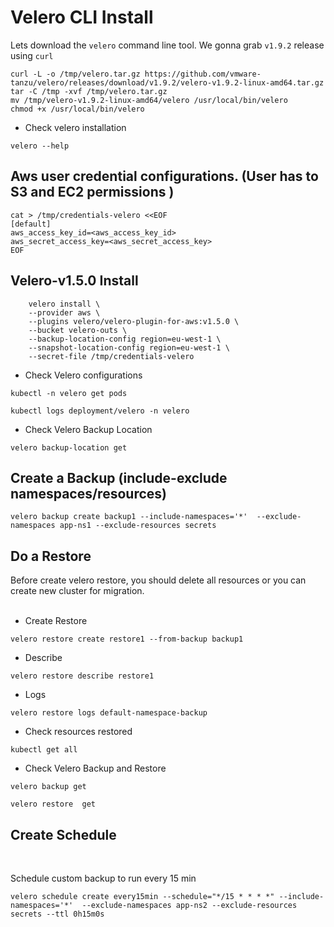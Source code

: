 # Velero CLI Install

Lets download the `velero` command line tool. We gonna grab `v1.9.2` release using `curl`

```
curl -L -o /tmp/velero.tar.gz https://github.com/vmware-tanzu/velero/releases/download/v1.9.2/velero-v1.9.2-linux-amd64.tar.gz
tar -C /tmp -xvf /tmp/velero.tar.gz
mv /tmp/velero-v1.9.2-linux-amd64/velero /usr/local/bin/velero
chmod +x /usr/local/bin/velero
```
* Check velero installation

```
velero --help
```

## Aws user credential configurations. (User has to S3 and EC2 permissions )

```
cat > /tmp/credentials-velero <<EOF
[default]
aws_access_key_id=<aws_access_key_id>
aws_secret_access_key=<aws_secret_access_key>
EOF
```

## Velero-v1.5.0 Install

```
    velero install \
    --provider aws \
    --plugins velero/velero-plugin-for-aws:v1.5.0 \
    --bucket velero-outs \
    --backup-location-config region=eu-west-1 \
    --snapshot-location-config region=eu-west-1 \
    --secret-file /tmp/credentials-velero

```

* Check Velero configurations

```
kubectl -n velero get pods

kubectl logs deployment/velero -n velero
```
* Check Velero Backup Location
```
velero backup-location get
```
## Create a Backup (include-exclude namespaces/resources)

```
velero backup create backup1 --include-namespaces='*'  --exclude-namespaces app-ns1 --exclude-resources secrets
```


## Do a Restore

Before create velero restore, you should delete all resources or you can create new cluster for migration.
<br>
<br>
* Create Restore

```
velero restore create restore1 --from-backup backup1
```


* Describe

```
velero restore describe restore1
```

* Logs 

```
velero restore logs default-namespace-backup
```
* Check resources restored
```
kubectl get all
```

* Check Velero Backup and Restore

```
velero backup get

velero restore  get
```


## Create Schedule 
<br>

Schedule custom backup to run every 15 min 

```
velero schedule create every15min --schedule="*/15 * * * *" --include-namespaces='*'  --exclude-namespaces app-ns2 --exclude-resources secrets --ttl 0h15m0s
```
